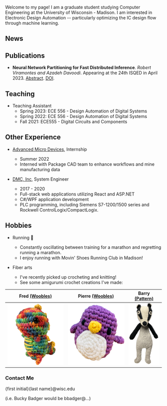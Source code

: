 Welcome to my page! I am a graduate student studying Computer Engineering at the University of Wisconsin - Madison. I am interested in Electronic Design Automation -- particularly optimizing the IC design flow through machine learning.

## News

## Publications
- **Neural Network Partitioning for Fast Distributed Inference**. *Robert Viramontes and Azadeh Davoodi*. Appearing at the 24th ISQED in April 2023. [Abstract](https://www.isqed.org/English/Archives/2023/Technical_Sessions/149.html). [DOI](https://doi.org/10.1109/ISQED57927.2023.10129343).

## Teaching
- Teaching Assistant
  - Spring 2023: ECE 556 -  Design Automation of Digital Systems
  - Spring 2022: ECE 556 -  Design Automation of Digital Systems
  - Fall 2021: ECE555 - Digital Circuits and Components

## Other Experience
- [Advanced Micro Devices](https://www.amd.com/), Internship
  - Summer 2022
  - Interned with Package CAD team to enhance workflows and mine manufacturing data

- [DMC, Inc](https://www.dmcinfo.com/), System Engineer
  - 2017 - 2020
  - Full-stack web applications utilizing React and ASP.NET
  - C#/WPF application development
  - PLC programming, including Siemens S7-1200/1500 series and Rockwell ControlLogix/CompactLogix.

## Hobbies
- Running 👟
  - Constantly oscillating between training for a marathon and regretting running a marathon.
  - I enjoy running with Movin' Shoes Running Club in Madison!

- Fiber arts
  - I've recently picked up crocheting and knitting!
  - See some amigurumi crochet creations I've made:

| Fred [(Woobles)](https://thewoobles.com/)  | Pierre [(Woobles)](https://thewoobles.com/) | Barry [(Pattern)](https://www.etsy.com/listing/1095055834/pdf-badger-crochet-pattern-cute-badger) |
| ------------- | ------------- | ------------- |
| <img src="/assets/fred.png" alt="crochet dinosaur" height="200">  | <img src="/assets/pierre.png" alt="crochet penguin" height="200"> | <img src="/assets/barry.png" alt="crochet badger" height="200"> |


### Contact Me
{first initial}{last name}@wisc.edu

(i.e. Bucky Badger would be bbadger@...)
